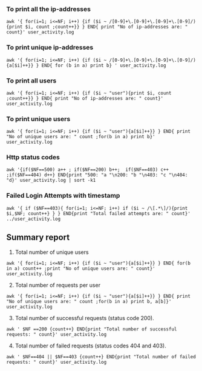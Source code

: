 ### To print all the ip-addresses
```
awk '{ for(i=1; i<=NF; i++) {if ($i ~ /[0-9]+\.[0-9]+\.[0-9]+\.[0-9]/){print $i, count ;count++}} } END{ print "No of ip-addresses are: " count}' user_activity.log 
```

### To print unique ip-addresses 
```
awk '{ for(i=1; i<=NF; i++) {if ($i ~ /[0-9]+\.[0-9]+\.[0-9]+\.[0-9]/){a[$i]++}} } END{ for (b in a) print b} ' user_activity.log
```

### To print all users
```
awk '{ for(i=1; i<=NF; i++) {if ($i ~ "user"){print $i, count ;count++}} } END{ print "No of ip-addresses are: " count}' user_activity.log
```

### To print unique users
```
awk '{ for(i=1; i<=NF; i++) {if ($i ~ "user"){a[$i]++}} } END{ print "No of unique users are: " count ;for(b in a) print b}' user_activity.log
```

### Http status codes
```
awk '{if($NF==500) a++ ; if($NF==200) b++;  if($NF==403) c++ ;if($NF==404) d++} END{print "500: "a "\n200: "b "\n403: "c "\n404: "d}' user_activity.log | sort -k1
```

### Failed Login Attempts with timestamp
```
awk '{ if ($NF==403){ for(i=1; i<=NF; i++) if ($i ~ /\[.*\]/){print $i,$NF; count++} } } END{print "Total failed attempts are: " count}' ../user_activity.log 
```

## Summary report
1. Total number of unique users
```
awk '{ for(i=1; i<=NF; i++) {if ($i ~ "user"){a[$i]++}} } END{ for(b in a) count++ ;print "No of unique users are: " count}' user_activity.log
```

2. Total number of requests per user
```
awk '{ for(i=1; i<=NF; i++) {if ($i ~ "user"){a[$i]++}} } END{ print "No of unique users are: " count ;for(b in a) print b, a[b]}' user_activity.log
```

3. Total number of successful requests (status code 200).
```
awk ' $NF ==200 {count++} END{print "Total number of successful requests: " count}' user_activity.log
```

4. Total number of failed requests (status codes 404 and 403).
```
awk ' $NF==404 || $NF==403 {count++} END{print "Total number of failed requests: " count}' user_activity.log
```